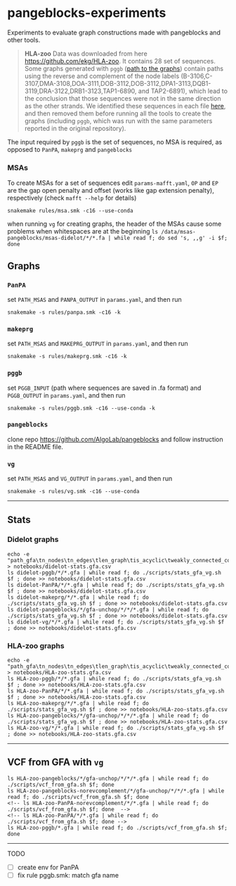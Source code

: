 # pangeblocks-experiments
Experiments to evaluate graph constructions made with pangeblocks and other tools.


> **HLA-zoo** Data was downloaded from here https://github.com/ekg/HLA-zoo. It contains 28 set of sequences. 
Some graphs generated with `pggb` ([path to the graphs](https://github.com/ekg/HLA-zoo/tree/master/graphs/pggb)) contain paths using the reverse and complement of the node labels (B-3106,C-3107,DMA-3108,DOA-3111,DOB-3112,DOB-3112,DPA1-3113,DQB1-3119,DRA-3122,DRB1-3123,TAP1-6890, and TAP2-6891), which lead to the conclusion that those sequences were not in the same direction as the other strands. We identified these sequences in each file [here](https://github.com/ekg/HLA-zoo/tree/master/seqs), and then removed them before running all the tools to create the graphs (including `pggb`, which was run with the same parameters reported in the original repository).


The input required by `pggb` is the set of sequences, no MSA is required, as opposed to `PanPA`, `makeprg` and `pangeblocks`

### MSAs
To create MSAs for a set of sequences edit `params-mafft.yaml`, `OP` and `EP` are the gap open penalty and offset (works like gap extension penalty), respectively (check `mafft --help` for details)

```
snakemake rules/msa.smk -c16 --use-conda 
```

when running `vg` for creating graphs, the header of the MSAs cause some problems when whitespaces are at the beginning `ls /data/msas-pangeblocks/msas-didelot/*/*.fa | while read f; do sed 's, ,,g' -i $f; done`


## Graphs

### `PanPA`
set `PATH_MSAS` and  `PANPA_OUTPUT` in `params.yaml`, and then run
```
snakemake -s rules/panpa.smk -c16 -k
```

### `makeprg`
set `PATH_MSAS` and  `MAKEPRG_OUTPUT` in `params.yaml`, and then run
```
snakemake -s rules/makeprg.smk -c16 -k
```

### `pggb`
set `PGGB_INPUT` (path where sequences are saved in .fa format) and  `PGGB_OUTPUT` in `params.yaml`, and then run
```
snakemake -s rules/pggb.smk -c16 --use-conda -k
```

### `pangeblocks`
clone repo https://github.com/AlgoLab/pangeblocks and follow instruction in the README file.

### `vg`
set `PATH_MSAS` and  `VG_OUTPUT` in `params.yaml`, and then run
```
snakemake -s rules/vg.smk -c16 --use-conda
```
___
## Stats

### Didelot graphs
```
echo -e "path_gfa\tn_nodes\tn_edges\tlen_graph\tis_acyclic\tweakly_connected_components\tlen_shared_nodes\tperc_len_shared_nodes" > notebooks/didelot-stats.gfa.csv
ls didelot-pggb/*/*.gfa | while read f; do ./scripts/stats_gfa_vg.sh $f ; done >> notebooks/didelot-stats.gfa.csv
ls didelot-PanPA/*/*.gfa | while read f; do ./scripts/stats_gfa_vg.sh $f ; done >> notebooks/didelot-stats.gfa.csv
ls didelot-makeprg/*/*.gfa | while read f; do ./scripts/stats_gfa_vg.sh $f ; done >> notebooks/didelot-stats.gfa.csv
ls didelot-pangeblocks/*/gfa-unchop/*/*/*.gfa | while read f; do ./scripts/stats_gfa_vg.sh $f ; done >> notebooks/didelot-stats.gfa.csv
ls didelot-vg/*/*.gfa | while read f; do ./scripts/stats_gfa_vg.sh $f ; done >> notebooks/didelot-stats.gfa.csv
```

### HLA-zoo graphs

```
echo -e "path_gfa\tn_nodes\tn_edges\tlen_graph\tis_acyclic\tweakly_connected_components\tlen_shared_nodes\tperc_len_shared_nodes" > notebooks/HLA-zoo-stats.gfa.csv
ls HLA-zoo-pggb/*/*.gfa | while read f; do ./scripts/stats_gfa_vg.sh $f ; done >> notebooks/HLA-zoo-stats.gfa.csv
ls HLA-zoo-PanPA/*/*.gfa | while read f; do ./scripts/stats_gfa_vg.sh $f ; done >> notebooks/HLA-zoo-stats.gfa.csv
ls HLA-zoo-makeprg/*/*.gfa | while read f; do ./scripts/stats_gfa_vg.sh $f ; done >> notebooks/HLA-zoo-stats.gfa.csv
ls HLA-zoo-pangeblocks/*/gfa-unchop/*/*/*.gfa | while read f; do ./scripts/stats_gfa_vg.sh $f ; done >> notebooks/HLA-zoo-stats.gfa.csv
ls HLA-zoo-vg/*/*.gfa | while read f; do ./scripts/stats_gfa_vg.sh $f ; done >> notebooks/HLA-zoo-stats.gfa.csv
```
___
## VCF from GFA with `vg`

```
ls HLA-zoo-pangeblocks/*/gfa-unchop/*/*/*.gfa | while read f; do ./scripts/vcf_from_gfa.sh $f; done
ls HLA-zoo-pangeblocks-norevcomplement/*/gfa-unchop/*/*/*.gfa | while read f; do ./scripts/vcf_from_gfa.sh $f; done
<!-- ls HLA-zoo-PanPA-norevcomplement/*/*.gfa | while read f; do ./scripts/vcf_from_gfa.sh $f; done  -->
<!-- ls HLA-zoo-PanPA/*/*.gfa | while read f; do ./scripts/vcf_from_gfa.sh $f; done -->
ls HLA-zoo-pggb/*.gfa | while read f; do ./scripts/vcf_from_gfa.sh $f; done
```





___
TODO
- [ ] create env for PanPA
- [ ] fix rule pggb.smk: match gfa name